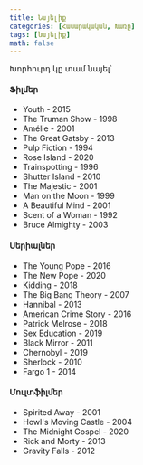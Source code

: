 ```yaml
---
title: Նայելիք
categories: [Հասարակական, Խառը]
tags: [նայելիք]
math: false
---
```


Խորհուրդ կը տամ նայել՝

#### **Ֆիլմեր**

- Youth - 2015
- The Truman Show - 1998
- Amélie - 2001
- The Great Gatsby - 2013
- Pulp Fiction - 1994
- Rose Island - 2020
- Trainspotting - 1996
- Shutter Island - 2010
- The Majestic - 2001
- Man on the Moon - 1999
- A Beautiful Mind - 2001
- Scent of a Woman - 1992
- Bruce Almighty - 2003

#### **Սերիալներ**

- The Young Pope - 2016
- The New Pope - 2020
- Kidding - 2018
- The Big Bang Theory - 2007
- Hannibal - 2013
- American Crime Story - 2016
- Patrick Melrose - 2018
- Sex Education - 2019
- Black Mirror - 2011
- Chernobyl - 2019
- Sherlock - 2010
- Fargo 1 - 2014

#### **Մուլտֆիլմեր**

- Spirited Away - 2001
- Howl's Moving Castle - 2004
- The Midnight Gospel - 2020
- Rick and Morty - 2013
- Gravity Falls - 2012
